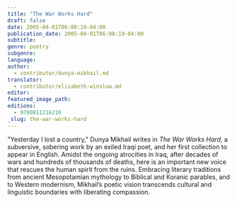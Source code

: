 ```yaml
---
title: "The War Works Hard"
draft: false
date: 2005-04-01T06:00:19-04:00
publication_date: 2005-04-01T06:00:19-04:00
subtitle:
genre: poetry
subgenre:
language:
author:
  - contributor/dunya-mikhail.md
translator:
  - contributor/elizabeth-winslow.md
editor:
featured_image_path:
editions:
  - 9780811216210
_slug: the-war-works-hard
---
```


"Yesterday I lost a country," Dunya Mikhail writes in _The War Works Hard_, a subversive, sobering work by an exiled Iraqi poet, and her first collection to appear in English. Amidst the ongoing atrocities in Iraq, after decades of wars and hundreds of thousands of deaths, here is an important new voice that rescues the human spirit from the ruins. Embracing literary traditions from ancient Mesopotamian mythology to Biblical and Koranic parables, and to Western modernism, Mikhail’s poetic vision transcends cultural and linguistic boundaries with liberating compassion.

